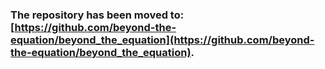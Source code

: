### The repository has been moved to: [https://github.com/beyond-the-equation/beyond_the_equation](https://github.com/beyond-the-equation/beyond_the_equation).
